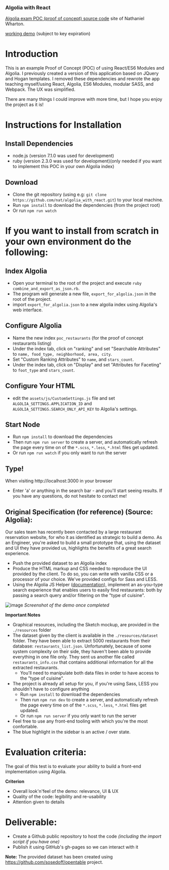 ### Algolia with React
[Algolia exam POC (proof of concept) source code](https://github.com/nat/algolia_with_react) site of Nathaniel Wharton.

[working demo](https://nat.github.io/algolia_with_react/) (subject to key expiration)

# Introduction
This is an example Proof of Concept (POC) of using React/ES6 Modules and Algolia. I previously created a version of this application based on JQuery and Hogan templates. I removed these dependencies and rewrote the app teaching myself/using React, Algolia, ES6 Modules, modular SASS, and Webpack. The UX was simplified.

There are many things I could improve with more time, but I hope you enjoy the project as it is!

# Instructions for Installation

## Install Dependencies
* node.js (version 7.1.0 was used for development)
* ruby (version 2.3.0 was used for development)(only needed if you want to implement this POC in your own Algolia index)

## Download
* Clone the git repository (using e.g: `git clone https://github.com/nat/algolia_with_react.git`) to your local machine.
* Run `npm install` to download the dependencies (from the project root)
* Or run `npm run watch`

# If you want to install from scratch in your own environment do the following:

## Index Algolia
* Open your terminal to the root of the project and execute `ruby combine_and_export_as_json.rb`.
* The program will generate a new file, `export_for_algolia.json` in the root of the project.
* import `export_for_algolia.json` to a new algolia index using Algolia's web interface.

## Configure Algolia
* Name the new index `poc_restaurants` (for the proof of concept restaurants listing)
* Under the index tab, click on "ranking" and set "Searchable Attributes" to `name, food_type, neighborhood, area, city`.
* Set "Custom Ranking Attributes" to `name`, and `stars_count`.
* Under the index tab, click on "Display" and set "Attributes for Faceting" to `foot_type` and `stars_count`.

## Configure Your HTML
* edit the `assets/js/CustomSettings.js` file and set `ALGOLIA_SETTINGS.APPLICATION_ID`
	and `ALGOLIA_SETTINGS.SEARCH_ONLY_API_KEY` to Algolia's settings.

## Start Node
* Run `npm install` to download the dependencies
* Then run `npm run server` to create a server, and automatically refresh the page every time on of the `*.scss`, `*.less`, `*.html` files get updated.
* Or run `npm run watch` if you only want to run the server

## Type!
When visiting http://localhost:3000 in your browser
* Enter 'a' or anything in the search bar - and you'll start seeing results.
If you have any questions, do not hesitate to contact me!

## Original Specification (for reference) (Source: Algolia):

Our sales team has recently been contacted by a large restaurant reservation website, for who it as identified as strategic to build a demo. As an Engineer, you're asked to build a small prototype that, using the dataset and UI they have provided us, highlights the benefits of a great search experience.

* Push the provided dataset to an Algolia index
* Produce the HTML markup and CSS needed to reproduce the UI provided by the client. To do so, you can write with vanilla CSS or a processor of your choice. We've provided configs for Sass and LESS.
* Using the Algolia JS Helper ([documentation](https://www.algolia.com/doc/guides/search/instant-search/algoliahelperjs)), implement an as-you-type search experience that enables users to easily find restaurants: both by passing a search query and/or filtering on the "type of cuisine".

![image](https://github.com/nat/algolia_with_react/blob/master/resources/mockups/regular-version.png)
*Screenshot of the demo once completed*

**Important Notes**

* Graphical resources, including the Sketch mockup, are provided in the `./resources` folder
* The dataset given by the client is available in the `./resources/dataset` folder. They have been able to extract 5000 restaurants from their database: `restaurants_list.json`. Unfortunately, because of some system complexity on their side, they haven't been able to provide everything in one file only. They sent us another file called `restaurants_info.csv` that contains additional information for all the extracted restaurants.
	* You'll need to manipulate both data files in order to have access to the "type of cuisine".
* The project is already all setup for you, if you're using Sass, LESS you shouldn't have to configure anything
	* Run `npm install` to download the dependencies
	* Then run `npm run dev` to create a server, and automatically refresh the page every time on of the `*.scss`, `*.less`, `*.html` files get updated.
	* Or run `npm run server` if you only want to run the server
* Feel free to use any front-end tooling with which you're the most confortable.
* The blue highlight in the sidebar is an active / over state.

# Evaluation criteria:
The goal of this test is to evaluate your ability to build a front-end implementation using Algolia.

**Criterion**

* Overall look'n'feel of the demo: relevance, UI & UX
* Quality of the code: legibility and re-usability
* Attention given to details

# Deliverable:

* Create a Github public repository to host the code *(including the import script if you have one)*
* Publish it using GitHub's gh-pages so we can interact with it

**Note:** 
The provided dataset has been created using https://github.com/sosedoff/opentable project.
